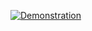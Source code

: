 [![Demonstration](https://img.youtube.com/vi/0FukNVcMdZ0/0.jpg)](https://www.youtube.com/watch?v=0FukNVcMdZ0)

